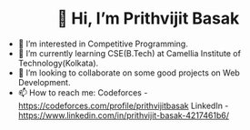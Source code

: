 # <center> 👋 Hi, I’m Prithvijit Basak</center>
- 👀 I’m interested in Competitive Programming.
- 🌱 I’m currently learning CSE(B.Tech) at Camellia Institute of Technology(Kolkata).
- 💞️ I’m looking to collaborate on some good projects on Web Development.
- 📫 How to reach me: Codeforces - https://codeforces.com/profile/prithvijitbasak
                      LinkedIn - https://www.linkedin.com/in/prithvijit-basak-4217461b6/

<!---
prithvijitbasak/prithvijitbasak is a ✨ special ✨ repository because its `README.md` (this file) appears on your GitHub profile.
You can click the Preview link to take a look at your changes.
--->
